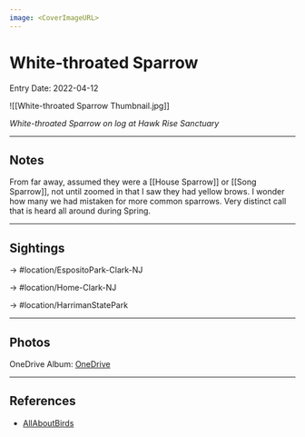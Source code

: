 ```yaml
---
image: <CoverImageURL>
---
```


# White-throated Sparrow
Entry Date: 2022-04-12


![[White-throated Sparrow Thumbnail.jpg]]

*White-throated Sparrow on log at Hawk Rise Sanctuary*

---------------------------------------------------------------
## Notes
From far away, assumed they were a [[House Sparrow]] or [[Song Sparrow]], not until zoomed in that I saw they had yellow brows. I wonder how many we had mistaken for more common sparrows. Very distinct call that is heard all around during Spring.

---------------------------------------------------------------
## Sightings

-> #location/EspositoPark-Clark-NJ 

-> #location/Home-Clark-NJ 

-> #location/HarrimanStatePark 

---------------------------------------------------------------
## Photos
OneDrive Album: [OneDrive](https://1drv.ms/u/s!AvaIuMdCo_w-z2NOQzf3AVS8Y2vH?e=lE9JQP)

---------------------------------------------------------------
## References
- [AllAboutBirds](https://www.allaboutbirds.org/guide/White-throated_Sparrow/overview)